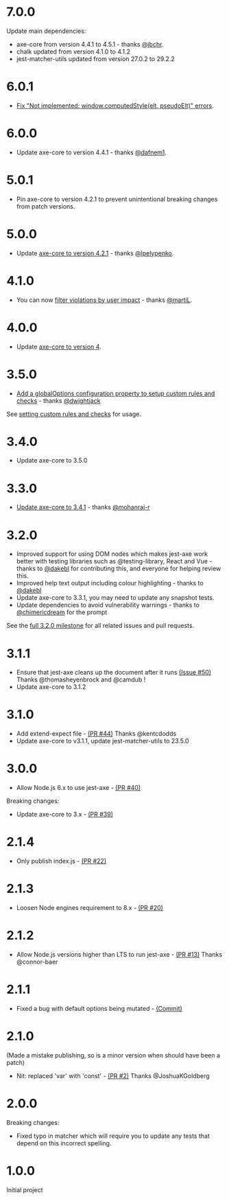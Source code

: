 # 7.0.0

Update main dependencies:
- axe-core from version 4.4.1 to 4.5.1 - thanks [@jbchr](https://github.com/jbchr).
- chalk updated from version 4.1.0 to 4.1.2
- jest-matcher-utils updated from version 27.0.2 to 29.2.2

# 6.0.1

- [Fix "Not implemented: window.computedStyle(elt, pseudoElt)" errors](https://github.com/NickColley/jest-axe/pull/252/commits/48824b2400b23bf2ff11bcccd090cf868b4fd8ec).

# 6.0.0

- Update axe-core to version 4.4.1 - thanks [@dafnem1](https://github.com/dafnem1).

# 5.0.1

- Pin axe-core to version 4.2.1 to prevent unintentional breaking changes from patch versions.

# 5.0.0

- Update [axe-core to version 4.2.1](https://github.com/nickcolley/jest-axe/pull/169) - thanks [@lpelypenko](https://github.com/lpelypenko).

# 4.1.0

- You can now [filter violations by user impact](https://github.com/nickcolley/jest-axe#setting-the-level-of-user-impact) - thanks [@martiL](https://github.com/martiL).

# 4.0.0

- Update [axe-core to version 4](https://github.com/dequelabs/axe-core/releases/tag/v4.0.0).

# 3.5.0

- [Add a globalOptions configuration property to setup custom rules and checks](https://github.com/nickcolley/jest-axe/pull/114) - thanks [@dwightjack](https://github.com/@dwightjack)

See [setting custom rules and checks](https://github.com/nickcolley/jest-axe#setting-custom-rules-and-checks) for usage.

# 3.4.0

- Update axe-core to 3.5.0

# 3.3.0

- [Update axe-core to 3.4.1](https://github.com/nickcolley/jest-axe/pull/83) - thanks [@mohanraj-r](https://github.com/mohanraj-r)

# 3.2.0

- Improved support for using DOM nodes which makes jest-axe work better with testing libraries such as @testing-library, React and Vue - thanks to [@dakebl](https://github.com/dakebl) for contributing this, and everyone for helping review this.
- Improved help text output including colour highlighting - thanks to [@dakebl](https://github.com/dakebl)
- Update axe-core to 3.3.1, you may need to update any snapshot tests.
- Update dependencies to avoid vulnerability warnings - thanks to [@chimericdream](https://github.com/chimericdream) for the prompt

See the [full 3.2.0 milestone](https://github.com/nickcolley/jest-axe/milestone/1) for all related issues and pull requests.

# 3.1.1

- Ensure that jest-axe cleans up the document after it runs [(Issue #50)](https://github.com/nickcolley/jest-axe/issues/50) Thanks @thomasheyenbrock and @camdub !
- Update axe-core to 3.1.2

# 3.1.0

- Add extend-expect file - [(PR #44)](https://github.com/nickcolley/jest-axe/pull/44) Thanks @kentcdodds
- Update axe-core to v3.1.1, update jest-matcher-utils to 23.5.0

# 3.0.0

- Allow Node.js 6.x to use jest-axe - [(PR #40)](https://github.com/nickcolley/jest-axe/pull/40)

Breaking changes:
- Update axe-core to 3.x - [(PR #39)](https://github.com/nickcolley/jest-axe/pull/39)

# 2.1.4

- Only publish index.js - [(PR #22)](https://github.com/nickcolley/jest-axe/pull/22)

# 2.1.3

- Loosen Node engines requirement to 8.x - [(PR #20)](https://github.com/nickcolley/jest-axe/pull/20)

# 2.1.2

- Allow Node.js versions higher than LTS to run jest-axe - [(PR #13)](https://github.com/nickcolley/jest-axe/pull/13) Thanks @connor-baer

# 2.1.1

- Fixed a bug with default options being mutated - [(Commit)](https://github.com/nickcolley/jest-axe/commit/60412a52461e610ab6d2391441edda0a803d0dc5)

# 2.1.0
(Made a mistake publishing, so is a minor version when should have been a patch)

- Nit: replaced 'var' with 'const' - [(PR #2)](https://github.com/nickcolley/jest-axe/pull/2) Thanks @JoshuaKGoldberg

# 2.0.0
Breaking changes:
- Fixed typo in matcher which will require you to update any tests that depend on this incorrect spelling.

# 1.0.0

Initial project
